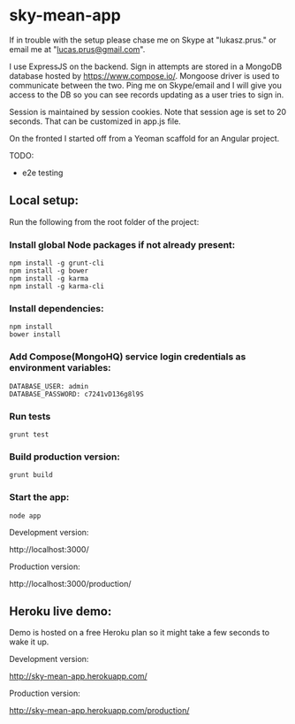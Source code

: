 # sky-mean-app


If in trouble with the setup please chase me on Skype at "lukasz.prus." or email me at "lucas.prus@gmail.com".

I use ExpressJS on the backend. Sign in attempts are stored in a MongoDB database hosted by https://www.compose.io/. Mongoose driver is used to communicate between the two. Ping me on Skype/email and I will give you access to the DB so you can see records updating as a user tries to sign in.

Session is maintained by session cookies. Note that session age is set to 20 seconds. That can be customized in app.js file.

On the fronted I started off from a Yeoman scaffold for an Angular project.

TODO:

- e2e testing


## Local setup:

Run the following from the root folder of the project:

### Install global Node packages if not already present:

```shell
npm install -g grunt-cli
npm install -g bower
npm install -g karma
npm install -g karma-cli
```

### Install dependencies:

```shell
npm install
bower install
```

### Add Compose(MongoHQ) service login credentials as environment variables:

```
DATABASE_USER: admin
DATABASE_PASSWORD: c7241vD136g8l9S
```

### Run tests

```shell
grunt test
```

### Build production version:

```shell
grunt build
```

### Start the app:

```shell
node app
```

Development version:

http://localhost:3000/

Production version:

http://localhost:3000/production/

## Heroku live demo:

Demo is hosted on a free Heroku plan so it might take a few seconds to wake it up.

Development version:

http://sky-mean-app.herokuapp.com/

Production version:

http://sky-mean-app.herokuapp.com/production/

